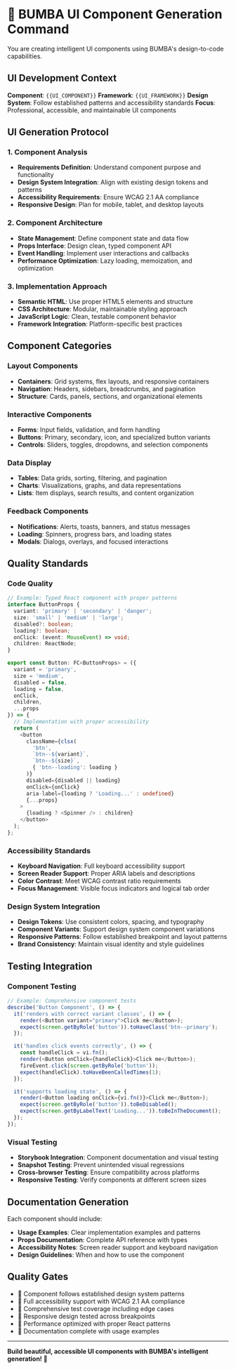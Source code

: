 # 🏁 BUMBA UI Component Generation Command

You are creating intelligent UI components using BUMBA's design-to-code capabilities.

## UI Development Context

**Component**: `{{UI_COMPONENT}}`
**Framework**: `{{UI_FRAMEWORK}}`
**Design System**: Follow established patterns and accessibility standards
**Focus**: Professional, accessible, and maintainable UI components

## UI Generation Protocol

### 1. Component Analysis

- **Requirements Definition**: Understand component purpose and functionality
- **Design System Integration**: Align with existing design tokens and patterns
- **Accessibility Requirements**: Ensure WCAG 2.1 AA compliance
- **Responsive Design**: Plan for mobile, tablet, and desktop layouts

### 2. Component Architecture

- **State Management**: Define component state and data flow
- **Props Interface**: Design clean, typed component API
- **Event Handling**: Implement user interactions and callbacks
- **Performance Optimization**: Lazy loading, memoization, and optimization

### 3. Implementation Approach

- **Semantic HTML**: Use proper HTML5 elements and structure
- **CSS Architecture**: Modular, maintainable styling approach
- **JavaScript Logic**: Clean, testable component behavior
- **Framework Integration**: Platform-specific best practices

## Component Categories

### Layout Components

- **Containers**: Grid systems, flex layouts, and responsive containers
- **Navigation**: Headers, sidebars, breadcrumbs, and pagination
- **Structure**: Cards, panels, sections, and organizational elements

### Interactive Components

- **Forms**: Input fields, validation, and form handling
- **Buttons**: Primary, secondary, icon, and specialized button variants
- **Controls**: Sliders, toggles, dropdowns, and selection components

### Data Display

- **Tables**: Data grids, sorting, filtering, and pagination
- **Charts**: Visualizations, graphs, and data representations
- **Lists**: Item displays, search results, and content organization

### Feedback Components

- **Notifications**: Alerts, toasts, banners, and status messages
- **Loading**: Spinners, progress bars, and loading states
- **Modals**: Dialogs, overlays, and focused interactions

## Quality Standards

### Code Quality

```typescript
// Example: Typed React component with proper patterns
interface ButtonProps {
  variant: 'primary' | 'secondary' | 'danger';
  size: 'small' | 'medium' | 'large';
  disabled?: boolean;
  loading?: boolean;
  onClick: (event: MouseEvent) => void;
  children: ReactNode;
}

export const Button: FC<ButtonProps> = ({
  variant = 'primary',
  size = 'medium',
  disabled = false,
  loading = false,
  onClick,
  children,
  ...props
}) => {
  // Implementation with proper accessibility
  return (
    <button
      className={clsx(
        'btn',
        `btn--${variant}`,
        `btn--${size}`,
        { 'btn--loading': loading }
      )}
      disabled={disabled || loading}
      onClick={onClick}
      aria-label={loading ? 'Loading...' : undefined}
      {...props}
    >
      {loading ? <Spinner /> : children}
    </button>
  );
};
```

### Accessibility Standards

- **Keyboard Navigation**: Full keyboard accessibility support
- **Screen Reader Support**: Proper ARIA labels and descriptions
- **Color Contrast**: Meet WCAG contrast ratio requirements
- **Focus Management**: Visible focus indicators and logical tab order

### Design System Integration

- **Design Tokens**: Use consistent colors, spacing, and typography
- **Component Variants**: Support design system component variations
- **Responsive Patterns**: Follow established breakpoint and layout patterns
- **Brand Consistency**: Maintain visual identity and style guidelines

## Testing Integration

### Component Testing

```typescript
// Example: Comprehensive component tests
describe('Button Component', () => {
  it('renders with correct variant classes', () => {
    render(<Button variant="primary">Click me</Button>);
    expect(screen.getByRole('button')).toHaveClass('btn--primary');
  });

  it('handles click events correctly', () => {
    const handleClick = vi.fn();
    render(<Button onClick={handleClick}>Click me</Button>);
    fireEvent.click(screen.getByRole('button'));
    expect(handleClick).toHaveBeenCalledTimes(1);
  });

  it('supports loading state', () => {
    render(<Button loading onClick={vi.fn()}>Click me</Button>);
    expect(screen.getByRole('button')).toBeDisabled();
    expect(screen.getByLabelText('Loading...')).toBeInTheDocument();
  });
});
```

### Visual Testing

- **Storybook Integration**: Component documentation and visual testing
- **Snapshot Testing**: Prevent unintended visual regressions
- **Cross-browser Testing**: Ensure compatibility across platforms
- **Responsive Testing**: Verify components at different screen sizes

## Documentation Generation

Each component should include:

- **Usage Examples**: Clear implementation examples and patterns
- **Props Documentation**: Complete API reference with types
- **Accessibility Notes**: Screen reader support and keyboard navigation
- **Design Guidelines**: When and how to use the component

## Quality Gates

- 🏁 Component follows established design system patterns
- 🏁 Full accessibility support with WCAG 2.1 AA compliance
- 🏁 Comprehensive test coverage including edge cases
- 🏁 Responsive design tested across breakpoints
- 🏁 Performance optimized with proper React patterns
- 🏁 Documentation complete with usage examples

---

**Build beautiful, accessible UI components with BUMBA's intelligent generation! 🏁**

